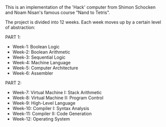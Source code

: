 This is an implementation of the 'Hack' computer from Shimon Schocken and Noam Nisan's famous course "Nand to Tetris".  

The project is divided into 12 weeks. Each week moves up by a certain level of abstraction:  

PART 1:
- Week-1: Boolean Logic  
- Week-2: Boolean Arithmetic  
- Week-3: Sequential Logic  
- Week-4: Machine Language  
- Week-5: Computer Architecture  
- Week-6: Assembler  

PART 2:
- Week-7: Virtual Machine I: Stack Arithmetic  
- Week-8: Virtual Machine II: Program Control  
- Week-9: High-Level Language  
- Week-10: Compiler I: Syntax Analysis  
- Week-11: Compiler II: Code Generation  
- Week-12: Operating System  
